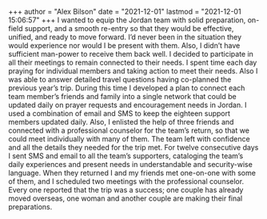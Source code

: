+++
author = "Alex Bilson"
date = "2021-12-01"
lastmod = "2021-12-01 15:06:57"
+++
I wanted to equip the Jordan team with solid preparation, on-field support, and a smooth re-entry so that they would be effective, unified, and ready to move forward.  I’d never been in the situation they would experience nor would I be present with them.  Also, I didn’t have sufficient man-power to receive them back well.  I decided to participate in all their meetings to remain connected to their needs.  I spent time each day praying for individual members and taking action to meet their needs.  Also I was able to answer detailed travel questions having co-planned the previous year’s trip.  During this time I developed a plan to connect each team member’s friends and family into a single network that could be updated daily on prayer requests and encouragement needs in Jordan.  I used a combination of email and SMS to keep the eighteen support members updated daily.  Also, I enlisted the help of three friends and connected with a professional counselor for the team’s return, so that we could meet individually with many of them.  The team left with confidence and all the details they needed for the trip met.  For twelve consecutive days I sent SMS and email to all the team’s supporters, cataloging the team’s daily experiences and present needs in understandable and security-wise language.  When they returned I and my friends met one-on-one with some of them, and I scheduled two meetings with the professional counselor.  Every one reported that the trip was a success; one couple has already moved overseas, one woman and another couple are making their final preparations.
